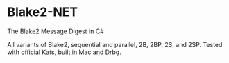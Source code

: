 # Blake2-NET
The Blake2 Message Digest in C#

All variants of Blake2, sequential and parallel, 2B, 2BP, 2S, and 2SP.
Tested with official Kats, built in Mac and Drbg.

